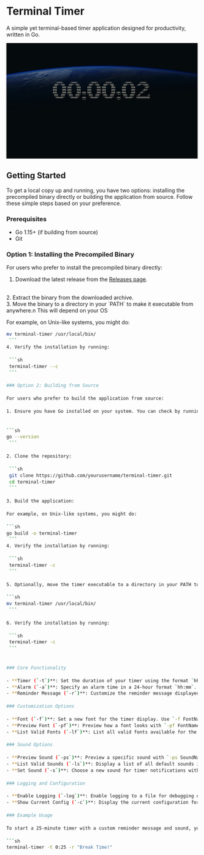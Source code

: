 # Terminal Timer

A simple yet terminal-based timer application designed for productivity, written in Go. 



<p align="center">
  <img src="example.gif" alt="Terminal Timer Usage">
</p>



## Getting Started

To get a local copy up and running, you have two options: installing the precompiled binary directly or building the application from source. Follow these simple steps based on your preference.

### Prerequisites

- Go 1.15+ (if building from source)
- Git

### Option 1: Installing the Precompiled Binary

For users who prefer to install the precompiled binary directly:

1. Download the latest release from the [Releases page](https://github.com/cameroncuttingedge/terminal_timer/releases).
<br />
2. Extract the binary from the downloaded archive.
    <br />
3. Move the binary to a directory in your `PATH` to make it executable from anywhere.n This will depend on your OS

   For example, on Unix-like systems, you might do:

   ```sh
   mv terminal-timer /usr/local/bin/
    ```
4. Verify the installation by running:

    ```sh
    terminal-timer --c    
    ```

### Option 2: Building from Source

For users who prefer to build the application from source:

1. Ensure you have Go installed on your system. You can check by running go version in your terminal.


   ```sh
   go --version
    ```

2. Clone the repository:

    ```sh
    git clone https://github.com/yourusername/terminal-timer.git
    cd terminal-timer
    ```

3. Build the application:

   For example, on Unix-like systems, you might do:

   ```sh
   go build -o terminal-timer
    ```
4. Verify the installation by running:

    ```sh
    terminal-timer -c    
    ```

5. Optionally, move the timer executable to a directory in your PATH to run it from anywhere:
   
   ```sh
   mv terminal-timer /usr/local/bin/
    ```

6. Verify the installation by running:

    ```sh
    terminal-timer -c    
    ```


### Core Functionality

- **Timer (`-t`)**: Set the duration of your timer using the format `hh:mm`. For example, `-t 0:30` sets a 30-minute timer.
- **Alarm (`-a`)**: Specify an alarm time in a 24-hour format `hh:mm`. For instance, `-a 13:45` sets the alarm to trigger at 1:45 PM.
- **Reminder Message (`-r`)**: Customize the reminder message displayed when the timer ends. Default message is "Time is Up!".

### Customization Options

- **Font (`-f`)**: Set a new font for the timer display. Use `-f FontName` to change the font.
- **Preview Font (`-pf`)**: Preview how a font looks with `-pf FontName`.
- **List Valid Fonts (`-lf`)**: List all valid fonts available for the timer display.

### Sound Options

- **Preview Sound (`-ps`)**: Preview a specific sound with `-ps SoundName`.
- **List Valid Sounds (`-ls`)**: Display a list of all default sounds included in the application.
- **Set Sound (`-s`)**: Choose a new sound for timer notifications with `-s SoundName`.

### Logging and Configuration

- **Enable Logging (`-log`)**: Enable logging to a file for debugging or record-keeping purposes.
- **Show Current Config (`-c`)**: Display the current configuration for sound and font settings.

### Example Usage

To start a 25-minute timer with a custom reminder message and sound, you might use the following command:

```sh
terminal-timer -t 0:25 -r "Break Time!" 
```